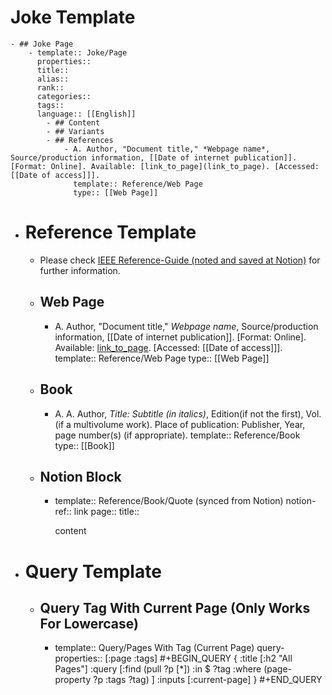 # Joke Template
	- ## Joke Page
		- template:: Joke/Page
		  properties::
		  title::
		  alias::
		  rank::
		  categories::
		  tags::
		  language:: [[English]]
			- ## Content
			- ## Variants
			- ## References
				- A. Author, "Document title," *Webpage name*, Source/production information, [[Date of internet publication]]. [Format: Online]. Available: [link_to_page](link_to_page). [Accessed: [[Date of access]]].
				  template:: Reference/Web Page 
				  type:: [[Web Page]]
- # Reference Template
	- Please check [IEEE Reference-Guide (noted and saved at Notion)](https://www.notion.so/IEEE-c20f77097df448c49d1f6e0688a49880#9ccdd756473d4718b2b71c5eb694e11c) for further information.
	- ## Web Page
		- A. Author, "Document title," *Webpage name*, Source/production information, [[Date of internet publication]]. [Format: Online]. Available: [link_to_page](link_to_page). [Accessed: [[Date of access]]].
		  template:: Reference/Web Page 
		  type:: [[Web Page]]
	- ## Book
		- A. A. Author, *Title: Subtitle (in italics)*, Edition(if not the first), Vol.(if a multivolume work). Place of publication: Publisher, Year, page number(s) (if appropriate).
		  template:: Reference/Book
		  type:: [[Book]]
	- ## Notion Block
		- template:: Reference/Book/Quote (synced from Notion)
		  notion-ref:: link
		  page::
		  title::
		  
		  content
- # Query Template
	- ## Query Tag With Current Page (Only Works For Lowercase)
		- template:: Query/Pages With Tag (Current Page)
		  query-properties:: [:page :tags]
		  #+BEGIN_QUERY
		  {
		      :title [:h2 "All Pages"]
		      :query [:find (pull ?p [*])
		      :in $ ?tag
		      :where
		          (page-property ?p :tags ?tag)
		      ]
		      :inputs [:current-page]
		  }
		  #+END_QUERY
